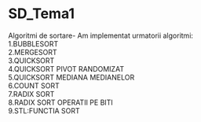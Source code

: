 # SD_Tema1
 Algoritmi de sortare-
 Am implementat urmatorii algoritmi:
 <BR>
 1.BUBBLESORT
 <BR>
 2.MERGESORT
  <BR>
 3.QUICKSORT
  <BR>
 4.QUICKSORT PIVOT RANDOMIZAT
  <BR>
 5.QUICKSORT MEDIANA MEDIANELOR
  <BR>
 6.COUNT SORT
  <BR>
 7.RADIX SORT
  <BR>
 8.RADIX SORT OPERATII PE BITI
  <BR>
 9.STL:FUNCTIA SORT
